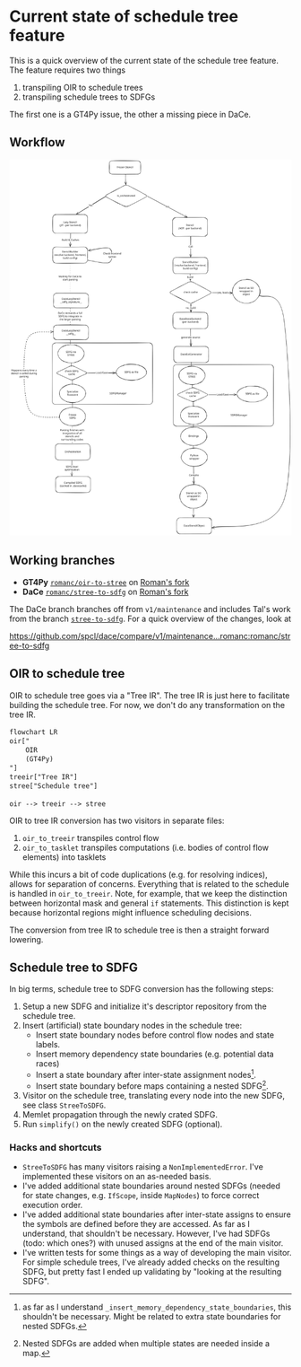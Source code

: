 # Current state of schedule tree feature

This is a quick overview of the current state of the schedule tree feature. The feature requires two things

1. transpiling OIR to schedule trees
2. transpiling schedule trees to SDFGs

The first one is a GT4Py issue, the other a missing piece in DaCe.

## Workflow

![Workflow diagram](./images/stree_workflow.excalidraw.svg)

## Working branches

- **GT4Py** [`romanc/oir-to-stree`](https://github.com/romanc/gt4py/tree/oir-to-stree) on [Roman's fork](https://github.com/romanc/dace)
- **DaCe** [`romanc/stree-to-sdfg`](https://github.com/romanc/dace/tree/romanc/stree-to-sdfg) on [Roman's fork](https://github.com/romanc/dace)

The DaCe branch branches off from `v1/maintenance` and includes Tal's work from the branch [`stree-to-sdfg`](https://github.com/spcl/dace/tree/stree-to-sdfg). For a quick overview of the changes, look at

<https://github.com/spcl/dace/compare/v1/maintenance...romanc:romanc/stree-to-sdfg>

## OIR to schedule tree

OIR to schedule tree goes via a "Tree IR". The tree IR is just here to facilitate building the schedule tree. For now, we don't do any transformation on the tree IR.

```mermaid
flowchart LR
oir["
    OIR
    (GT4Py)
"]
treeir["Tree IR"]
stree["Schedule tree"]

oir --> treeir --> stree
```

OIR to tree IR conversion has two visitors in separate files:

1. `oir_to_treeir` transpiles control flow
2. `oir_to_tasklet` transpiles computations (i.e. bodies of control flow elements) into tasklets

While this incurs a bit of code duplications (e.g. for resolving indices), allows for separation of concerns. Everything that is related to the schedule is handled in `oir_to_treeir`. Note, for example, that we keep the distinction between horizontal mask and general `if` statements. This distinction is kept because horizontal regions might influence scheduling decisions.

The conversion from tree IR to schedule tree is then a straight forward lowering.

## Schedule tree to SDFG

In big terms, schedule tree to SDFG conversion has the following steps:

1. Setup a new SDFG and initialize it's descriptor repository from the schedule tree.
2. Insert (artificial) state boundary nodes in the schedule tree:
    - Insert state boundary nodes before control flow nodes and state labels.
    - Insert memory dependency state boundaries (e.g. potential data races)
    - Insert a state boundary after inter-state assignment nodes[^1].
    - Insert state boundary before maps containing a nested SDFG[^2].
3. Visitor on the schedule tree, translating every node into the new SDFG, see class `StreeToSDFG`.
4. Memlet propagation through the newly crated SDFG.
5. Run `simplify()` on the newly created SDFG (optional).

### Hacks and shortcuts

- `StreeToSDFG` has many visitors raising a `NonImplementedError`. I've implemented these visitors on an as-needed basis.
- I've added additional state boundaries around nested SDFGs (needed for state changes, e.g. `IfScope`, inside `MapNodes`) to force correct execution order.
- I've added additional state boundaries after inter-state assigns to ensure the symbols are defined before they are accessed. As far as I understand, that shouldn't be necessary. However, I've had SDFGs (todo: which ones?) with unused assigns at the end of the main visitor.
- I've written tests for some things as a way of developing the main visitor. For simple schedule trees, I've already added checks on the resulting SDFG, but pretty fast I ended up validating by "looking at the resulting SDFG".

[^1]: as far as I understand `_insert_memory_dependency_state_boundaries`, this shouldn't be necessary. Might be related to extra state boundaries for nested SDFGs.
[^2]: Nested SDFGs are added when multiple states are needed inside a map.

